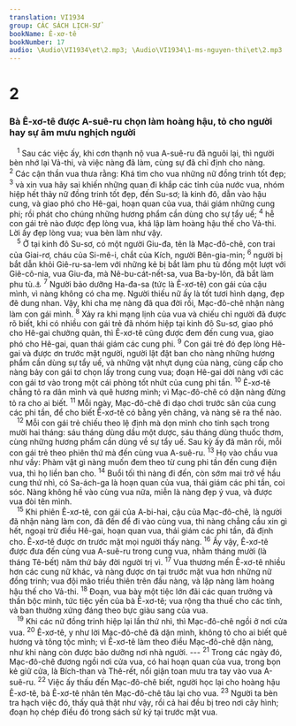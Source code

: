 ```yaml
---
translation: VI1934
group: CÁC SÁCH LỊCH-SỬ
bookName: Ê-xơ-tê 
bookNumber: 17
audio: \Audio\VI1934\et\2.mp3; \Audio\VI1934\1-ms-nguyen-thi\et\2.mp3
---
```


<div class="title"><h1>2</h1><h3>Bà Ê-xơ-tê được A-suê-ru chọn làm hoàng hậu, tỏ cho người hay sự âm mưu nghịch người</h3></div>
<span class="verse et_2_1"> <sup>1</sup> Sau các việc ấy, khi cơn thạnh nộ vua A-suê-ru đã nguôi lại, thì người bèn nhớ lại Vả-thi, và việc nàng đã làm, cùng sự đã chỉ định cho nàng. </span>
<span class="verse et_2_2"><sup>2</sup> Các cận thần vua thưa rằng: Khá tìm cho vua những nữ đồng trinh tốt đẹp; </span>
<span class="verse et_2_3"><sup>3</sup> và xin vua hãy sai khiến những quan đi khắp các tỉnh của nước vua, nhóm hiệp hết thảy nữ đồng trinh tốt đẹp, đến Su-sơ; là kinh đô, dẫn vào hậu cung, và giao phó cho Hê-gai, hoạn quan của vua, thái giám những cung phi; rồi phát cho chúng những hương phẩm cần dùng cho sự tẩy uế; </span>
<span class="verse et_2_4"><sup>4</sup> hễ con gái trẻ nào được đẹp lòng vua, khá lập làm hoàng hậu thế cho Vả-thi. Lời ấy đẹp lòng vua; vua bèn làm như vậy. <br/></span>
<span class="verse et_2_5"> <sup>5</sup> Ở tại kinh đô Su-sơ, có một người Giu-đa, tên là Mạc-đô-chê, con trai của Giai-rơ, cháu của Si-mê-i, chắt của Kích, người Bên-gia-min; </span>
<span class="verse et_2_6"><sup>6</sup> người bị bắt dẫn khỏi Giê-ru-sa-lem với những kẻ bị bắt làm phu tù đồng một lượt với Giê-cô-nia, vua Giu-đa, mà Nê-bu-cát-nết-sa, vua Ba-by-lôn, đã bắt làm phu tù.<a data-toggle="tooltip" data-placement="bottom" title="2Vua 24:10-16; 2Su 36:10">⚓</a></span>
<span class="verse et_2_7"><sup>7</sup> Người bảo dưỡng Ha-đa-sa (tức là Ê-xơ-tê) con gái của cậu mình, vì nàng không có cha mẹ. Người thiếu nữ ấy là tốt tươi hình dạng, đẹp đẽ dung nhan. Vậy, khi cha mẹ nàng đã qua đời rồi, Mạc-đô-chê nhận nàng làm con gái mình. </span>
<span class="verse et_2_8"><sup>8</sup> Xảy ra khi mạng lịnh của vua và chiếu chỉ người đã được rõ biết, khi có nhiều con gái trẻ đã nhóm hiệp tại kinh đô Su-sơ, giao phó cho Hê-gai chưởng quản, thì Ê-xơ-tê cũng được đem đến cung vua, giao phó cho Hê-gai, quan thái giám các cung phi. </span>
<span class="verse et_2_9"><sup>9</sup> Con gái trẻ đó đẹp lòng Hê-gai và được ơn trước mặt người, người lật đật ban cho nàng những hương phẩm cần dùng sự tẩy uế, và những vật nhựt dụng của nàng, cùng cấp cho nàng bảy con gái tơ chọn lấy trong cung vua; đoạn Hê-gai dời nàng với các con gái tơ vào trong một cái phòng tốt nhứt của cung phi tần. </span>
<span class="verse et_2_10"><sup>10</sup> Ê-xơ-tê chẳng tỏ ra dân mình và quê hương mình; vì Mạc-đô-chê có dặn nàng đừng tỏ ra cho ai biết. </span>
<span class="verse et_2_11"><sup>11</sup> Mỗi ngày, Mạc-đô-chê đi dạo chơi trước sân của cung các phi tần, để cho biết Ê-xơ-tê có bằng yên chăng, và nàng sẽ ra thể nào. <br/></span>
<span class="verse et_2_12"> <sup>12</sup> Mỗi con gái trẻ chiếu theo lệ định mà dọn mình cho tinh sạch trong mười hai tháng: sáu tháng dùng dầu một dược, sáu tháng dùng thuốc thơm, cùng những hương phẩm cần dùng về sự tẩy uế. Sau kỳ ấy đã mãn rồi, mỗi con gái trẻ theo phiên thứ mà đến cùng vua A-suê-ru. </span>
<span class="verse et_2_13"><sup>13</sup> Họ vào chầu vua như vầy: Phàm vật gì nàng muốn đem theo từ cung phi tần đến cung điện vua, thì họ liền ban cho. </span>
<span class="verse et_2_14"><sup>14</sup> Buổi tối thì nàng đi đến, còn sớm mai trở về hầu cung thứ nhì, có Sa-ách-ga là hoạn quan của vua, thái giám các phi tần, coi sóc. Nàng không hề vào cùng vua nữa, miễn là nàng đẹp ý vua, và được vua đòi tên mình. <br/></span>
<span class="verse et_2_15"> <sup>15</sup> Khi phiên Ê-xơ-tê, con gái của A-bi-hai, cậu của Mạc-đô-chê, là người đã nhận nàng làm con, đã đến để đi vào cùng vua, thì nàng chẳng cầu xin gì hết, ngoại trừ điều Hê-gai, hoạn quan vua, thái giám các phi tần, đã định cho. Ê-xơ-tê được ơn trước mặt mọi người thấy nàng. </span>
<span class="verse et_2_16"><sup>16</sup> Ấy vậy, Ê-xơ-tê được đưa đến cùng vua A-suê-ru trong cung vua, nhằm tháng mười (là tháng Tê-bết) năm thứ bảy đời người trị vì. </span>
<span class="verse et_2_17"><sup>17</sup> Vua thương mến Ê-xơ-tê nhiều hơn các cung nữ khác, và nàng được ơn tại trước mặt vua hơn những nữ đồng trinh; vua đội mão triều thiên trên đầu nàng, và lập nàng làm hoàng hậu thế cho Vả-thi. </span>
<span class="verse et_2_18"><sup>18</sup> Đoạn, vua bày một tiệc lớn đãi các quan trưởng và thần bộc mình, tức tiệc yến của bà Ê-xơ-tê; vua rộng tha thuế cho các tỉnh, và ban thưởng xứng đáng theo bực giàu sang của vua. <br/></span>
<span class="verse et_2_19"> <sup>19</sup> Khi các nữ đồng trinh hiệp lại lần thứ nhì, thì Mạc-đô-chê ngồi ở nơi cửa vua. </span>
<span class="verse et_2_20"><sup>20</sup> Ê-xơ-tê, y như lời Mạc-đô-chê đã dặn mình, không tỏ cho ai biết quê hương và tông tộc mình; vì Ê-xơ-tê làm theo điều Mạc-đô-chê dặn nàng, như khi nàng còn được bảo dưỡng nơi nhà người. --- </span>
<span class="verse et_2_21"><sup>21</sup> Trong các ngày đó, Mạc-đô-chê đương ngồi nơi cửa vua, có hai hoạn quan của vua, trong bọn kẻ giữ cửa, là Bích-than và Thê-rết, nổi giận toan mưu tra tay vào vua A-suê-ru. </span>
<span class="verse et_2_22"><sup>22</sup> Việc ấy thấu đến Mạc-đô-chê biết, người học lại cho hoàng hậu Ê-xơ-tê, bà Ê-xơ-tê nhân tên Mạc-đô-chê tâu lại cho vua. </span>
<span class="verse et_2_23"><sup>23</sup> Người ta bèn tra hạch việc đó, thấy quả thật như vậy, rồi cả hai đều bị treo nơi cây hình; đoạn họ chép điều đó trong sách sử ký tại trước mặt vua. <br/></span>

